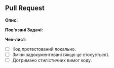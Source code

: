 ## Pull Request

**Опис:**
<!-- Додайте короткий опис змін, які вносить цей pull request. -->

**Пов'язані Задачі:**
<!-- Зазначте будь-які пов'язані задачі за допомогою синтаксису: "Fixes #123" або "Addresses #456". -->

**Чек-лист:**
- [ ] Код протестований локально.
- [ ] Зміни задокументовані (якщо це стосується).
- [ ] Дотримано стилістичних вимог коду.
